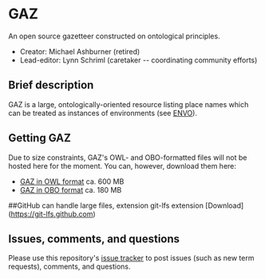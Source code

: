 # GAZ
An open source gazetteer constructed on ontological principles.
* Creator: Michael Ashburner (retired)
* Lead-editor: Lynn Schriml (caretaker -- coordinating community efforts)

## Brief description
GAZ is a large, ontologically-oriented resource listing place names which can be treated as instances of environments (see [ENVO](https://github.com/EnvironmentOntology/)). 

## Getting GAZ
Due to size constraints, GAZ's OWL- and OBO-formatted files will not be hosted here for the moment. You can, however, download them here:
* [GAZ in OWL format](http://purl.obolibrary.org/obo/gaz.owl) ca. 600 MB
* [GAZ in OBO format](http://purl.obolibrary.org/obo/gaz.obo) ca. 180 MB

##GitHub can handle large files, extension git-lfs extension [Download] (https://git-lfs.github.com) 

## Issues, comments, and questions 
Please use this repository's [issue tracker](https://github.com/EnvironmentOntology/gaz/issues) to post issues (such as new term requests), comments, and questions.
